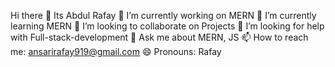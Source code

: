 Hi there 👋 Its Abdul Rafay
🔭 I’m currently working on MERN
🌱 I’m currently learning MERN
👯 I’m looking to collaborate on Projects
🤔 I’m looking for help with Full-stack-development
💬 Ask me about MERN, JS
📫 How to reach me: ansarirafay919@gmail.com
😄 Pronouns: Rafay
